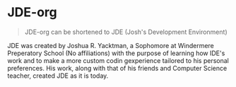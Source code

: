 # JDE-org

>JDE-org can be shortened to JDE (Josh's Development Environment)

JDE was created by Joshua R. Yacktman, a Sophomore at Windermere Preperatory School (No affiliations) with the purpose of learning how IDE's work and to make a more custom codin gexperience tailored to his personal preferences. His work, along with that of his friends and Computer Science teacher, created JDE as it is today. 